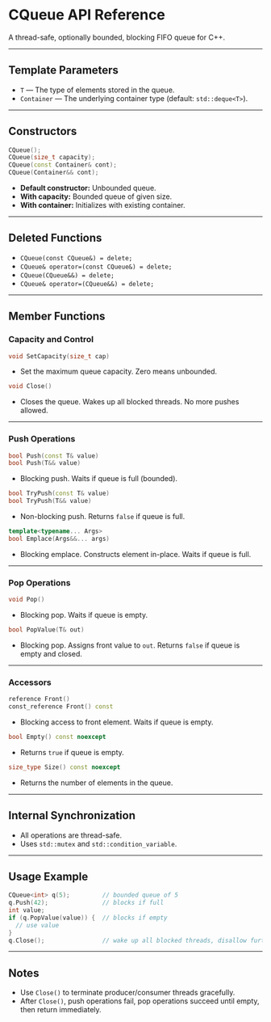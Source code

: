 # CQueue API Reference

A thread-safe, optionally bounded, blocking FIFO queue for C++.

---

## Template Parameters

- `T` — The type of elements stored in the queue.
- `Container` — The underlying container type (default: `std::deque<T>`).

---

## Constructors

```cpp
CQueue();
CQueue(size_t capacity);
CQueue(const Container& cont);
CQueue(Container&& cont);
```
- **Default constructor:** Unbounded queue.
- **With capacity:** Bounded queue of given size.
- **With container:** Initializes with existing container.

---

## Deleted Functions

- `CQueue(const CQueue&) = delete;`
- `CQueue& operator=(const CQueue&) = delete;`
- `CQueue(CQueue&&) = delete;`
- `CQueue& operator=(CQueue&&) = delete;`

---

## Member Functions

### Capacity and Control

```cpp
void SetCapacity(size_t cap)
```
- Set the maximum queue capacity. Zero means unbounded.

```cpp
void Close()
```
- Closes the queue. Wakes up all blocked threads. No more pushes allowed.

---

### Push Operations

```cpp
bool Push(const T& value)
bool Push(T&& value)
```
- Blocking push. Waits if queue is full (bounded).

```cpp
bool TryPush(const T& value)
bool TryPush(T&& value)
```
- Non-blocking push. Returns `false` if queue is full.

```cpp
template<typename... Args>
bool Emplace(Args&&... args)
```
- Blocking emplace. Constructs element in-place. Waits if queue is full.

---

### Pop Operations

```cpp
void Pop()
```
- Blocking pop. Waits if queue is empty.

```cpp
bool PopValue(T& out)
```
- Blocking pop. Assigns front value to `out`. Returns `false` if queue is empty and closed.

---

### Accessors

```cpp
reference Front()
const_reference Front() const
```
- Blocking access to front element. Waits if queue is empty.

```cpp
bool Empty() const noexcept
```
- Returns `true` if queue is empty.

```cpp
size_type Size() const noexcept
```
- Returns the number of elements in the queue.

---

## Internal Synchronization

- All operations are thread-safe.
- Uses `std::mutex` and `std::condition_variable`.

---

## Usage Example

```cpp
CQueue<int> q(5);         // bounded queue of 5
q.Push(42);               // blocks if full
int value;
if (q.PopValue(value)) {  // blocks if empty
  // use value
}
q.Close();                // wake up all blocked threads, disallow further pushes
```

---

## Notes

- Use `Close()` to terminate producer/consumer threads gracefully.
- After `Close()`, push operations fail, pop operations succeed until empty, then return immediately.